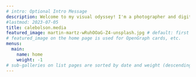 ```yaml
---
# intro: Optional Intro Message
description: Welcome to my visual odyssey! I'm a photographer and digital artist creating unique works that challenge perception and ignite imagination.
#lastmod: 2023-07-05
title: calebolson.media
featured_image: martin-martz-wRuhOOaG-Z4-unsplash.jpg # default: first image in this directory
# featured_image on the home page is used for OpenGraph cards, etc.
menus:
  main:
    name: home
    weight: -1
# sub-galleries on list pages are sorted by date and weight (descending)
---
```

